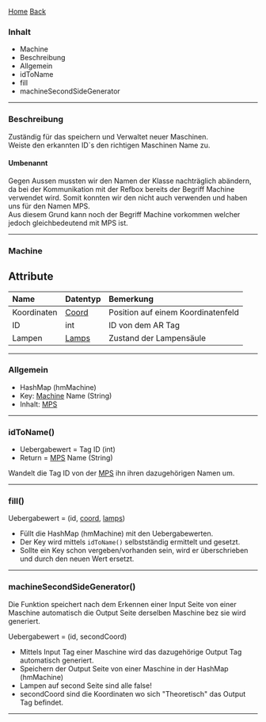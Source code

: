 [Home](home) [Back](WikiSolidus)

### Inhalt ###
 - Machine
- Beschreibung
- Allgemein
- idToName
- fill
- machineSecondSideGenerator


----------

### Beschreibung ###

Zuständig für das speichern und Verwaltet neuer Maschinen.   
Weiste den erkannten ID`s den richtigen Maschinen Name zu. 

#### Umbenannt
Gegen Aussen mussten wir den Namen der Klasse nachträglich abändern, da bei der Kommunikation mit der Refbox bereits der Begriff Machine verwendet wird.
Somit konnten wir den nicht auch verwenden und haben uns für den Namen MPS.  
Aus diesem Grund kann noch der Begriff Machine vorkommen welcher jedoch gleichbedeutend mit MPS ist. 

----------
### Machine ###

Attribute
----------

| Name| Datentyp| Bemerkung| 
| :------- | --- | :---- |
| Koordinaten| [Coord](Coord)| Position auf einem Koordinatenfeld|
|ID| int| ID von dem AR Tag|
| Lampen| [Lamps](ColorDetection)| Zustand der Lampensäule|

----------

### Allgemein ###

 - HashMap (hmMachine)
- Key: [Machine](Machine) Name (String)
- Inhalt: [MPS](Machine)


----------

### idToName() ###

- Uebergabewert = Tag ID (int)
- Return = [MPS](Machine) Name (String)

Wandelt die Tag ID von der [MPS](Machine) ihn ihren dazugehörigen Namen um.


----------
### fill() ###

Uebergabewert = (id, [coord](Coord), [lamps](ColorDetection))

- Füllt die HashMap (hmMachine) mit den Uebergabewerten.
- Der Key wird mittels `idToName()`  selbstständig ermittelt und gesetzt.
- Sollte ein Key schon vergeben/vorhanden sein, wird er überschrieben und durch den neuen Wert ersetzt. 


----------

### machineSecondSideGenerator() ###

Die Funktion speichert nach dem Erkennen einer Input Seite von einer Maschine automatisch die Output Seite derselben Maschine bez sie wird generiert.

Uebergabewert = (id, secondCoord)

- Mittels Input Tag einer Maschine wird das dazugehörige Output Tag automatisch generiert.
- Speichern der Output Seite von einer Maschine in der HashMap (hmMachine)
- Lampen auf second Seite sind alle false!
- secondCoord sind die Koordinaten wo sich "Theoretisch" das Output Tag befindet.

----------